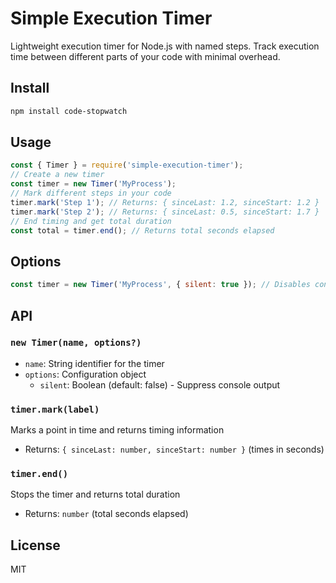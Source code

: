 # Simple Execution Timer

Lightweight execution timer for Node.js with named steps. Track execution time between different parts of your code with minimal overhead.

## Install
```bash
npm install code-stopwatch
```

## Usage
```javascript
const { Timer } = require('simple-execution-timer');
// Create a new timer
const timer = new Timer('MyProcess');
// Mark different steps in your code
timer.mark('Step 1'); // Returns: { sinceLast: 1.2, sinceStart: 1.2 }
timer.mark('Step 2'); // Returns: { sinceLast: 0.5, sinceStart: 1.7 }
// End timing and get total duration
const total = timer.end(); // Returns total seconds elapsed
```

## Options
```javascript
const timer = new Timer('MyProcess', { silent: true }); // Disables console output
```
## API

### `new Timer(name, options?)`
- `name`: String identifier for the timer
- `options`: Configuration object
  - `silent`: Boolean (default: false) - Suppress console output

### `timer.mark(label)`
Marks a point in time and returns timing information
- Returns: `{ sinceLast: number, sinceStart: number }` (times in seconds)

### `timer.end()`
Stops the timer and returns total duration
- Returns: `number` (total seconds elapsed)


## License
MIT